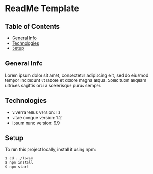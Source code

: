 # ReadMe Template

## Table of Contents
* [General Info](#general-info)
* [Technologies](#technologies)
* [Setup](#setup)

## General Info
Lorem ipsum dolor sit amet, consectetur adipiscing elit, sed do eiusmod tempor incididunt ut labore et dolore magna aliqua. Sollicitudin aliquam ultrices sagittis orci a scelerisque purus semper.

## Technologies
* viverra tellus version: 1.1
* vitae congue version: 1.2
* ipsum nunc version: 9.9

## Setup
To run this project locally, install it using npm:

```
$ cd ../lorem
$ npm install
$ npm start
```
